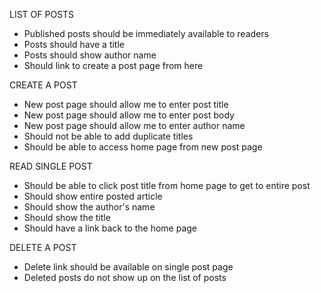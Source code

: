 LIST OF POSTS
- Published posts should be immediately available to readers
- Posts should have a title
- Posts should show author name
- Should link to create a post page from here

CREATE A POST
- New post page should allow me to enter post title
- New post page should allow me to enter post body
- New post page should allow me to enter author name
- Should not be able to add duplicate titles
- Should be able to access home page from new post page

READ SINGLE POST
- Should be able to click post title from home page to get to entire post
- Should show entire posted article
- Should show the author's name
- Should show the title
- Should have a link back to the home page

DELETE A POST
- Delete link should be available on single post page
- Deleted posts do not show up on the list of posts